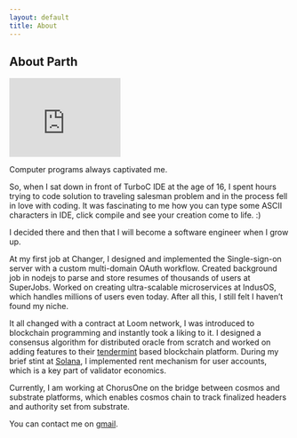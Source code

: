 ```yaml
---
layout: default
title: About
---
```

## About Parth
<iframe src="https://githubbadge.appspot.com/parthdesai?s=1&a=0" style="border: 0;height: 142px;width: 200px;overflow: hidden;" frameBorder="0"></iframe>

Computer programs always captivated me. 

So, when I sat down in front of TurboC IDE at the age of 16, I spent hours trying to code solution to traveling salesman problem and in the process fell in love with coding. It was fascinating to me how you can type some ASCII characters in IDE, click compile and see your creation come to life. :) 

I decided there and then that I will become a software engineer when I grow up. 

At my first job at Changer, I designed and implemented the Single-sign-on server with a custom multi-domain OAuth workflow. Created background job in nodejs to parse and store resumes of thousands of users at SuperJobs. Worked on creating ultra-scalable microservices at IndusOS, which handles millions of users even today. After all this, I still felt I haven’t found my niche. 

It all changed with a contract at Loom network, I was introduced to blockchain programming and instantly took a liking to it. I designed a consensus algorithm for distributed oracle from scratch and worked on adding features to their [tendermint](https://tendermint.com/) based blockchain platform. During my brief stint at [Solana](https://solana.com/), I implemented rent mechanism for user accounts, which is a key part of validator economics. 

Currently, I am working at ChorusOne on the bridge between cosmos and substrate platforms, which enables cosmos chain to track finalized headers and authority set from substrate. 

You can contact me on [gmail](mailto:desaiparth08@gmail.com).
